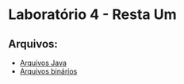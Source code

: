 # Laboratório 4 - Resta Um

## Arquivos:

- [Arquivos Java](https://github.com/Brunoatf/MC322/tree/main/lab04/pt/c02oo/s03relacionamento/s04restaum)
- [Arquivos binários](https://github.com/Brunoatf/MC322/tree/main/lab04/bin/pt/c02oo/s03relacionamento/s04restaum)
